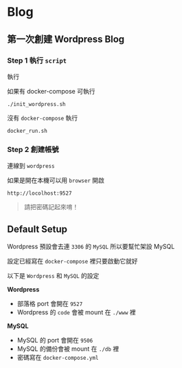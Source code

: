 # Blog

## 第一次創建 Wordpress Blog

### Step 1 執行 `script`

執行

如果有 docker-compose 可執行

```
./init_wordpress.sh
```

沒有 `docker-compose` 執行

```
docker_run.sh
```

### Step 2 創建帳號

連線到 `wordpress`

如果是開在本機可以用 `browser` 開啟

```
http://locolhost:9527
```

> 請把密碼記起來唷！


## Default Setup

Wordpress 預設會去連 `3306` 的 `MySQL` 所以要幫忙架設 MySQL

設定已經寫在 `docker-compose` 裡只要啟動它就好

以下是 `Wordpress` 和 `MySQL` 的設定

**Wordpress** 

* 部落格 port 會開在 `9527`
* Wordpress 的 `code` 會被 mount 在 `./www` 裡

**MySQL**

* MySQL 的 port 會開在 `9506`
* MySQL 的備份會被 mount 在 `./db` 裡
* 密碼寫在 `docker-compose.yml`

